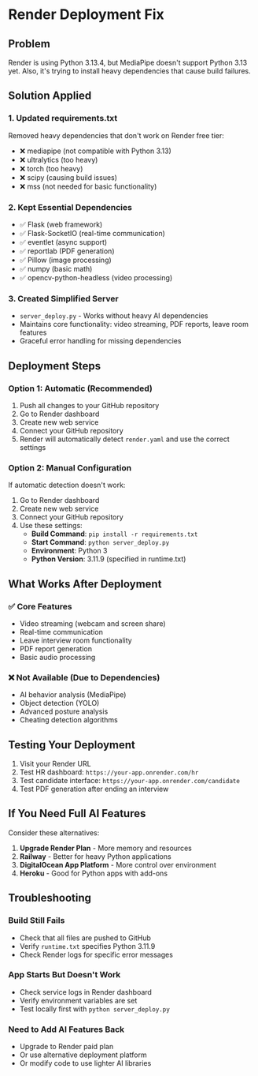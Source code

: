 # Render Deployment Fix

## Problem
Render is using Python 3.13.4, but MediaPipe doesn't support Python 3.13 yet. Also, it's trying to install heavy dependencies that cause build failures.

## Solution Applied

### 1. Updated requirements.txt
Removed heavy dependencies that don't work on Render free tier:
- ❌ mediapipe (not compatible with Python 3.13)
- ❌ ultralytics (too heavy)
- ❌ torch (too heavy)
- ❌ scipy (causing build issues)
- ❌ mss (not needed for basic functionality)

### 2. Kept Essential Dependencies
- ✅ Flask (web framework)
- ✅ Flask-SocketIO (real-time communication)
- ✅ eventlet (async support)
- ✅ reportlab (PDF generation)
- ✅ Pillow (image processing)
- ✅ numpy (basic math)
- ✅ opencv-python-headless (video processing)

### 3. Created Simplified Server
- `server_deploy.py` - Works without heavy AI dependencies
- Maintains core functionality: video streaming, PDF reports, leave room features
- Graceful error handling for missing dependencies

## Deployment Steps

### Option 1: Automatic (Recommended)
1. Push all changes to your GitHub repository
2. Go to Render dashboard
3. Create new web service
4. Connect your GitHub repository
5. Render will automatically detect `render.yaml` and use the correct settings

### Option 2: Manual Configuration
If automatic detection doesn't work:
1. Go to Render dashboard
2. Create new web service
3. Connect your GitHub repository
4. Use these settings:
   - **Build Command**: `pip install -r requirements.txt`
   - **Start Command**: `python server_deploy.py`
   - **Environment**: Python 3
   - **Python Version**: 3.11.9 (specified in runtime.txt)

## What Works After Deployment

### ✅ Core Features
- Video streaming (webcam and screen share)
- Real-time communication
- Leave interview room functionality
- PDF report generation
- Basic audio processing

### ❌ Not Available (Due to Dependencies)
- AI behavior analysis (MediaPipe)
- Object detection (YOLO)
- Advanced posture analysis
- Cheating detection algorithms

## Testing Your Deployment

1. Visit your Render URL
2. Test HR dashboard: `https://your-app.onrender.com/hr`
3. Test candidate interface: `https://your-app.onrender.com/candidate`
4. Test PDF generation after ending an interview

## If You Need Full AI Features

Consider these alternatives:
1. **Upgrade Render Plan** - More memory and resources
2. **Railway** - Better for heavy Python applications
3. **DigitalOcean App Platform** - More control over environment
4. **Heroku** - Good for Python apps with add-ons

## Troubleshooting

### Build Still Fails
- Check that all files are pushed to GitHub
- Verify `runtime.txt` specifies Python 3.11.9
- Check Render logs for specific error messages

### App Starts But Doesn't Work
- Check service logs in Render dashboard
- Verify environment variables are set
- Test locally first with `python server_deploy.py`

### Need to Add AI Features Back
- Upgrade to Render paid plan
- Or use alternative deployment platform
- Or modify code to use lighter AI libraries
